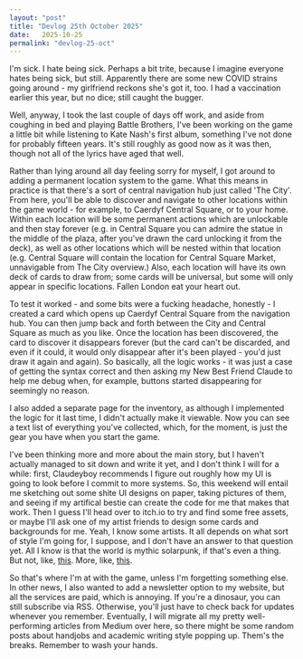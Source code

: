 ```yaml
---
layout: "post"
title: "Devlog 25th October 2025"
date:   2025-10-25
permalink: "devlog-25-oct"
---
```


I'm sick. I hate being sick. Perhaps a bit trite, because I imagine everyone hates being sick, but still. Apparently there are some new COVID strains going around - my girlfriend reckons she's got it, too. I had a vaccination earlier this year, but no dice; still caught the bugger.

Well, anyway, I took the last couple of days off work, and aside from coughing in bed and playing Battle Brothers, I've been working on the game a little bit while listening to Kate Nash's first album, something I've not done for probably fifteen years. It's still roughly as good now as it was then, though not all of the lyrics have aged that well.

Rather than lying around all day feeling sorry for myself, I got around to adding a permanent location system to the game. What this means in practice is that there's a sort of central navigation hub just called 'The City'. From here, you'll be able to discover and navigate to other locations within the game world - for example, to Caerdyf Central Square, or to your home. Within each location will be some permanent actions which are unlockable and then stay forever (e.g. in Central Square you can admire the statue in the middle of the plaza, after you've drawn the card unlocking it from the deck), as well as other locations which will be nested within that location (e.g. Central Square will contain the location for Central Square Market, unnavigable from The City overview.) Also, each location will have its own deck of cards to draw from; some cards will be universal, but some will only appear in specific locations. Fallen London eat your heart out.

To test it worked - and some bits were a fucking headache, honestly - I created a card which opens up Caerdyf Central Square from the navigation hub. You can then jump back and forth between the City and Central Square as much as you like. Once the location has been discovered, the card to discover it disappears forever (but the card can't be discarded, and even if it could, it would only disappear after it's been played - you'd just draw it again and again). So basically, all the logic works - it was just a case of getting the syntax correct and then asking my New Best Friend Claude to help me debug when, for example, buttons started disappearing for seemingly no reason.

I also added a separate page for the inventory, as although I implemented the logic for it last time, I didn't actually make it viewable. Now you can see a text list of everything you've collected, which, for the moment, is just the gear you have when you start the game.

I've been thinking more and more about the main story, but I haven't actually managed to sit down and write it yet, and I don't think I will for a while: first, Claudeyboy recommends I figure out roughly how my UI is going to look before I commit to more systems. So, this weekend will entail me sketching out some shite UI designs on paper, taking pictures of them, and seeing if my artifical bestie can create the code for me that makes that work. Then I guess I'll head over to itch.io to try and find some free assets, or maybe I'll ask one of my artist friends to design some cards and backgrounds for me. Yeah, I know some artists. It all depends on what sort of style I'm going for, I suppose, and I don't have an answer to that question yet. All I know is that the world is mythic solarpunk, if that's even a thing. But not, like, <a target="_blank" href= "https://cosmos.leartesstudios.com/environments/stylized-solarpunk-city">this</a>. More, like, <a target="_blank" href= "https://www.reddit.com/r/conceptart/comments/q7as3q/dystopian_city/">this</a>. 

So that's where I'm at with the game, unless I'm forgetting something else. In other news, I also wanted to add a newsletter option to my website, but all the services are paid, which is annoying. If you're a dinosaur, you can still subscribe via RSS. Otherwise, you'll just have to check back for updates whenever you remember. Eventually, I will migrate all my pretty well-performing articles from Medium over here, so there might be some random posts about handjobs and academic writing style popping up. Them's the breaks. Remember to wash your hands.